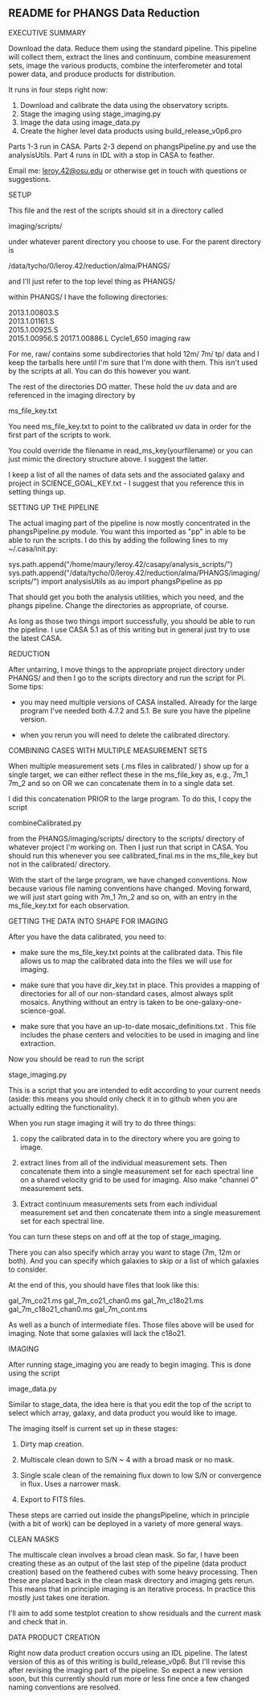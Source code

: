 README for PHANGS Data Reduction
--------------------------------

EXECUTIVE SUMMARY

Download the data. Reduce them using the standard pipeline. This
pipeline will collect them, extract the lines and continuum, combine
measurement sets, image the various products, combine the
interferometer and total power data, and produce products for
distribution.

It runs in four steps right now:

1) Download and calibrate the data using the observatory scripts.
2) Stage the imaging using stage_imaging.py
3) Image the data using image_data.py
4) Create the higher level data products using build_release_v0p6.pro

Parts 1-3 run in CASA. Parts 2-3 depend on phangsPipeline.py and use
the analysisUtils. Part 4 runs in IDL with a stop in CASA to feather.

Email me: leroy.42@osu.edu or otherwise get in touch with questions or
suggestions.

SETUP

This file and the rest of the scripts should sit in a directory called 

imaging/scripts/

under whatever parent directory you choose to use. For the parent directory is

/data/tycho/0/leroy.42/reduction/alma/PHANGS/

and I'll just refer to the top level thing as PHANGS/

within PHANGS/ I have the following directories:

2013.1.00803.S  
2013.1.01161.S  
2015.1.00925.S  
2015.1.00956.S 
2017.1.00886.L
Cycle1_650
imaging
raw

For me, raw/ contains some subdirectories that hold 12m/ 7m/ tp/ data
and I keep the tarballs here until I'm sure that I'm done with
them. This isn't used by the scripts at all. You can do this however
you want.

The rest of the directories DO matter. These hold the uv data and are
referenced in the imaging directory by

ms_file_key.txt

You need ms_file_key.txt to point to the calibrated uv data in order
for the first part of the scripts to work.

You could override the filename in read_ms_key(yourfilename) or you
can just mimic the directory structure above. I suggest the latter.

I keep a list of all the names of data sets and the associated galaxy
and project in SCIENCE_GOAL_KEY.txt - I suggest that you reference
this in setting things up.

SETTING UP THE PIPELINE

The actual imaging part of the pipeline is now mostly concentrated in
the phangsPipeline.py module. You want this imported as "pp" in able
to be able to run the scripts. I do this by adding the following lines
to my ~/.casa/init.py:

sys.path.append("/home/maury/leroy.42/casapy/analysis_scripts/")
sys.path.append("/data/tycho/0/leroy.42/reduction/alma/PHANGS/imaging/scripts/")
import analysisUtils as au
import phangsPipeline as pp

That should get you both the analysis utilities, which you need, and
the phangs pipeline. Change the directories as appropriate, of course.

As long as those two things import successfully, you should be able to
run the pipeline. I use CASA 5.1 as of this writing but in general
just try to use the latest CASA.

REDUCTION

After untarring, I move things to the appropriate project directory
under PHANGS/ and then I go to the scripts directory and run the
script for PI. Some tips:

- you may need multiple versions of CASA installed. Already for the
  large program I've needed both 4.7.2 and 5.1. Be sure you have the
  pipeline version.

- when you rerun you will need to delete the calibrated directory.

COMBINING CASES WITH MULTIPLE MEASUREMENT SETS

When multiple measurement sets (.ms files in calibrated/ ) show up for
a single target, we can either reflect these in the ms_file_key as,
e.g., 7m_1 7m_2 and so on OR we can concatenate them in to a single
data set. 

I did this concatenation PRIOR to the large program. To do this, I
copy the script

combineCalibrated.py

from the PHANGS/imaging/scripts/ directory to the scripts/ directory
of whatever project I'm working on. Then I just run that script in
CASA. You should run this whenever you see calibrated_final.ms in the
ms_file_key but not in the calibrated/ directory.

With the start of the large program, we have changed conventions. Now
because various file naming conventions have changed. Moving forward,
we will just start going with 7m_1 7m_2 and so on, with an entry in
the ms_file_key.txt for each observation.

GETTING THE DATA INTO SHAPE FOR IMAGING

After you have the data calibrated, you need to:

- make sure the ms_file_key.txt points at the calibrated data. This
  file allows us to map the calibrated data into the files we will use
  for imaging.

- make sure that you have dir_key.txt in place. This provides a
  mapping of directories for all of our non-standard cases, almost
  always split mosaics. Anything without an entry is taken to be
  one-galaxy-one-science-goal.

- make sure that you have an up-to-date mosaic_definitions.txt . This
  file includes the phase centers and velocities to be used in
  imaging and line extraction.

Now you should be read to run the script

stage_imaging.py

This is a script that you are intended to edit according to your
current needs (aside: this means you should only check it in to github
when you are actually editing the functionality).

When you run stage imaging it will try to do three things:

1) copy the calibrated data in to the directory where you are going to image.

2) extract lines from all of the individual measurement sets. Then
concatenate them into a single measurement set for each spectral line
on a shared velocity grid to be used for imaging. Also make "channel
0" measurement sets.

3) Extract continuum measurements sets from each individual
measurement set and then concatenate them into a single measurement
set for each spectral line.

You can turn these steps on and off at the top of stage_imaging.

There you can also specify which array you want to stage (7m, 12m or
both). And you can specify which galaxies to skip or a list of which
galaxies to consider.

At the end of this, you should have files that look like this:

gal_7m_co21.ms
gal_7m_co21_chan0.ms
gal_7m_c18o21.ms
gal_7m_c18o21_chan0.ms
gal_7m_cont.ms

As well as a bunch of intermediate files. Those files above will be
used for imaging. Note that some galaxies will lack the c18o21.

IMAGING

After running stage_imaging you are ready to begin imaging. This is
done using the script

image_data.py

Similar to stage_data, the idea here is that you edit the top of the
script to select which array, galaxy, and data product you would like
to image.

The imaging itself is current set up in these stages:

1) Dirty map creation.

2) Multiscale clean down to S/N ~ 4 with a broad mask or no mask.

3) Single scale clean of the remaining flux down to low S/N or
convergence in flux. Uses a narrower mask.

4) Export to FITS files.

These steps are carried out inside the phangsPipeline, which in
principle (with a bit of work) can be deployed in a variety of more
general ways.

CLEAN MASKS

The multiscale clean involves a broad clean mask. So far, I have been
creating these as an output of the last step of the pipeline (data
product creation) based on the feathered cubes with some heavy
processing. Then these are placed back in the clean mask directory and
imaging gets rerun. This means that in principle imaging is an
iterative process. In practice this mostly just takes one iteration.

I'll aim to add some testplot creation to show residuals and the
current mask and check that in.

DATA PRODUCT CREATION

Right now data product creation occurs using an IDL pipeline. The
latest version of this as of this writing is build_release_v0p6. But
I'll revise this after revising the imaging part of the pipeline. So
expect a new version soon, but this currently should run more or less
fine once a few changed naming conventions are resolved.

